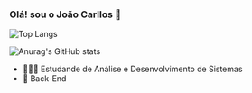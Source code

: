 ### Olá! sou o João Carllos 👋

![Top Langs](https://github-readme-stats.vercel.app/api/top-langs/?username=jocasilvalima&layout=compact&theme=dark)


![Anurag's GitHub stats](https://github-readme-stats.vercel.app/api?username=jocasilvalima&show_icons=true&theme=dark)




- 🧑🏾‍🎓 Estudande de Análise e Desenvolvimento de Sistemas 
- 📘 Back-End 

  
